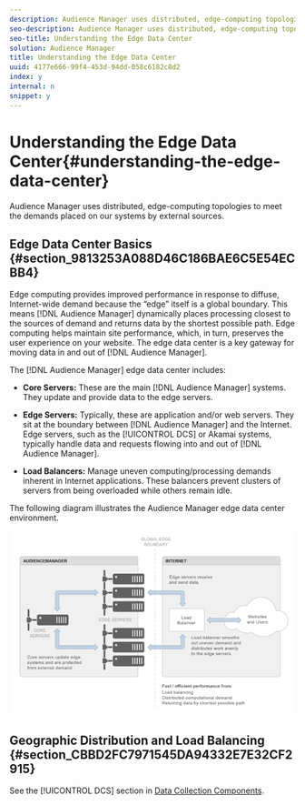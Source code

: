 ```yaml
---
description: Audience Manager uses distributed, edge-computing topologies to meet the demands placed on our systems by external sources.
seo-description: Audience Manager uses distributed, edge-computing topologies to meet the demands placed on our systems by external sources.
seo-title: Understanding the Edge Data Center
solution: Audience Manager
title: Understanding the Edge Data Center
uuid: 4177e666-99f4-453d-94dd-058c6182c8d2
index: y
internal: n
snippet: y
---
```


# Understanding the Edge Data Center{#understanding-the-edge-data-center}

Audience Manager uses distributed, edge-computing topologies to meet the demands placed on our systems by external sources.

## Edge Data Center Basics {#section_9813253A088D46C186BAE6C5E54ECBB4}

<!-- 

c_compedge.xml

 -->

Edge computing provides improved performance in response to diffuse, Internet-wide demand because the “edge” itself is a global boundary. This means [!DNL Audience Manager] dynamically places processing closest to the sources of demand and returns data by the shortest possible path. Edge computing helps maintain site performance, which, in turn, preserves the user experience on your website. The edge data center is a key gateway for moving data in and out of [!DNL Audience Manager].

The [!DNL Audience Manager] edge data center includes:

* **Core Servers:** These are the main [!DNL Audience Manager] systems. They update and provide data to the edge servers. 

* **Edge Servers:** Typically, these are application and/or web servers. They sit at the boundary between [!DNL Audience Manager] and the Internet. Edge servers, such as the [!UICONTROL DCS] or Akamai systems, typically handle data and requests flowing into and out of [!DNL Audience Manager]. 

* **Load Balancers:** Manage uneven computing/processing demands inherent in Internet applications. These balancers prevent clusters of servers from being overloaded while others remain idle.

The following diagram illustrates the Audience Manager edge data center environment.

![](assets/edge_data_center.png)

## Geographic Distribution and Load Balancing {#section_CBBD2FC7971545DA94332E7E32CF2915}

See the [!UICONTROL DCS] section in [Data Collection Components](../../reference/system-components/components-data-collection.md#concept_66CFFEBF5E8B41ED94082D562A93506E). 
